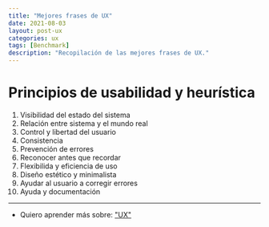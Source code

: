 ```yaml
---
title: "Mejores frases de UX"
date: 2021-08-03
layout: post-ux
categories: ux
tags: [Benchmark]
description: "Recopilación de las mejores frases de UX."
---
```


# Principios de usabilidad y heurística
1. Visibilidad del estado del sistema
2. Relación entre sistema y el mundo real
3. Control y libertad del usuario
4. Consistencia
5. Prevención de errores
6. Reconocer antes que recordar
7. Flexibilida y eficiencia de uso
8. Diseño estético y minimalista
9. Ayudar al usuario a corregir errores
10. Ayuda y documentación

***

- Quiero aprender más sobre: ["UX"](../00/ux)
